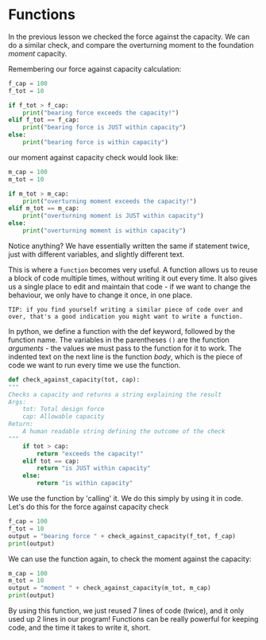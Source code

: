 # Functions

 In the previous lesson we checked the force against the capacity. We can do a similar check, and compare the overturning moment to the foundation _moment_ capacity.

Remembering our force against capacity calculation:

```python
f_cap = 100
f_tot = 10

if f_tot > f_cap:
	print("bearing force exceeds the capacity!")
elif f_tot == f_cap:
	print("bearing force is JUST within capacity")
else:
	print("bearing force is within capacity")
```

our moment against capacity check would look like:

```python
m_cap = 100
m_tot = 10

if m_tot > m_cap:
	print("overturning moment exceeds the capacity!")
elif m_tot == m_cap:
	print("overturning moment is JUST within capacity")
else:
	print("overturning moment is within capacity")
```

Notice anything? We have essentially written the same if statement twice, just with different variables, and slightly different text.

This is where a `function` becomes very useful.
A function allows us to reuse a block of code multiple times, without writing it out every time.
It also gives us a single place to edit and maintain that code -
if we want to change the behaviour, we only have to change it once, in one place.

	TIP: if you find yourself writing a similar piece of code over and over, that's a good indication you might want to write a function.

In python, we define a function with the def keyword, followed by the function name.
The variables in the parentheses `()` are the function *arguments* - the values we must pass to the function for it to work.
The indented text on the next line is the function *body*, which is the piece of code we want to run every time we use the function.

```python
def check_against_capacity(tot, cap):
"""
Checks a capacity and returns a string explaining the result
Args:
	tot: Total design force
	cap: Allowable capacity
Return:
	A human readable string defining the outcome of the check
"""
	if tot > cap:
		return "exceeds the capacity!"
	elif tot == cap:
		return "is JUST within capacity"
	else:
		return "is within capacity"
```

We use the function by 'calling' it. We do this simply by using it in code.
Let's do this for the force against capacity check
```python
f_cap = 100
f_tot = 10
output = "bearing force " + check_against_capacity(f_tot, f_cap)
print(output)
```

We can use the function again, to check the moment against the capacity:

```python
m_cap = 100
m_tot = 10
output = "moment " + check_against_capacity(m_tot, m_cap)
print(output)
```

By using this function, we just reused 7 lines of code (twice), and it only used up 2 lines in our program! Functions can be really powerful for keeping code, and the time it takes to write it, short.

